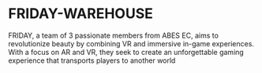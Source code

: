 # FRIDAY-WAREHOUSE
FRIDAY, a team of 3 passionate members from ABES EC, aims to revolutionize beauty by combining VR and immersive in-game experiences. With a focus on AR and VR, they seek to create an unforgettable gaming experience that transports players to another world
